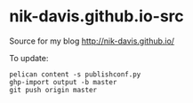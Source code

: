 # nik-davis.github.io-src
Source for my blog http://nik-davis.github.io/

To update:

```
pelican content -s publishconf.py
ghp-import output -b master
git push origin master
```
